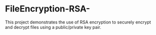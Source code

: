 # FileEncryption-RSA-
This project demonstrates the use of RSA encryption to securely encrypt and decrypt files using a public/private key pair.
